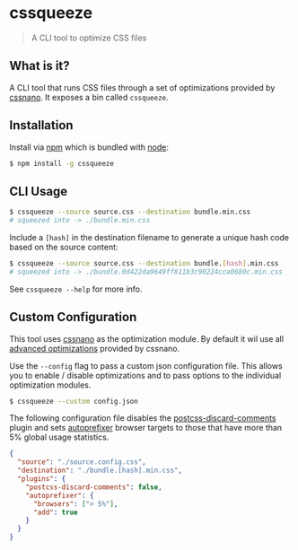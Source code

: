 # cssqueeze

> A CLI tool to optimize CSS files

## What is it?

A CLI tool that runs CSS files through a set of optimizations provided by [cssnano](https://github.com/ben-eb/cssnano). It exposes a bin called `cssqueeze`.

## Installation

Install via [npm](https://www.npmjs.com/) which is bundled with [node](https://nodejs.org/en/):

```sh
$ npm install -g cssqueeze
```

## CLI Usage

```sh
$ cssqueeze --source source.css --destination bundle.min.css
# squeezed into -> ./bundle.min.css
```

Include a `[hash]` in the destination filename to generate a unique hash code based on the source content:

```sh
$ cssqueeze --source source.css --destination bundle.[hash].min.css
# squeezed into -> ./bundle.0d422da9649ff811b3c90224cca0680c.min.css
```

See `cssqueeze --help` for more info.

## Custom Configuration

This tool uses [cssnano](https://github.com/ben-eb/cssnano) as the optimization module. By default it wil use all [advanced optimizations](http://cssnano.co/guides/optimisations/#what-optimisations-do-you-support) provided by cssnano.

Use the `--config` flag to pass a custom json configuration file. This allows you to enable / disable optimizations and to pass options to the individual optimization modules.

```sh
$ cssqueeze --custom config.json
```

The following configuration file disables the [postcss-discard-comments](https://github.com/ben-eb/cssnano/tree/master/packages/postcss-discard-comments) plugin and sets [autoprefixer](https://github.com/postcss/autoprefixer) browser targets to those that have more than 5% global usage statistics.

```json
{
  "source": "./source.config.css",
  "destination": "./bundle.[hash].min.css",
  "plugins": {
    "postcss-discard-comments": false,
    "autoprefixer": {
      "browsers": ["> 5%"],
      "add": true
    }
  }
}
```
